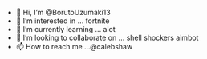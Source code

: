 - 👋 Hi, I’m @BorutoUzumaki13
- 👀 I’m interested in ... fortnite
- 🌱 I’m currently learning ... alot
- 💞️ I’m looking to collaborate on ... shell shockers aimbot
- 📫 How to reach me ...@calebshaw

<!---
BorutoUzumaki13/BorutoUzumaki13 is a ✨ special ✨ repository because its `README.md` (this file) appears on your GitHub profile.
You can click the Preview link to take a look at your changes.
--->
